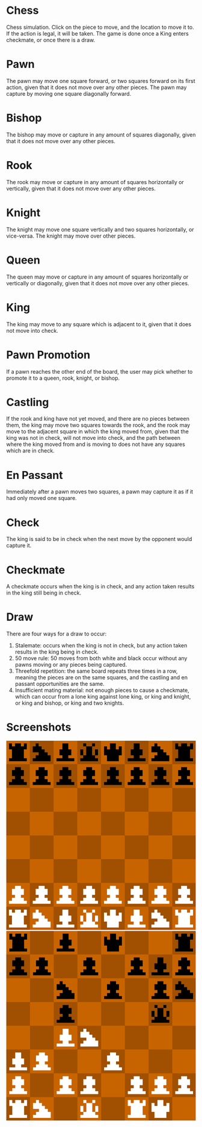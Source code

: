 # Chess
Chess simulation. Click on the piece to move, and the location to move it to. If the action is legal, it will be taken. The game is done once a King enters checkmate, or once there is a draw.

# Pawn
The pawn may move one square forward, or two squares forward on its first action, given that it does not move over any other pieces. The pawn may capture by moving one square diagonally forward.

# Bishop
The bishop may move or capture in any amount of squares diagonally, given that it does not move over any other pieces.

# Rook
The rook may move or capture in any amount of squares horizontally or vertically, given that it does not move over any other pieces.

# Knight
The knight may move one square vertically and two squares horizontally, or vice-versa. The knight may move over other pieces.

# Queen
The queen may move or capture in any amount of squares horizontally or vertically or diagonally, given that it does not move over any other pieces.

# King
The king may move to any square which is adjacent to it, given that it does not move into check.

# Pawn Promotion
If a pawn reaches the other end of the board, the user may pick whether to promote it to a queen, rook, knight, or bishop.

# Castling
If the rook and king have not yet moved, and there are no pieces between them, the king may move two squares towards the rook, and the rook may move to the adjacent square in which the king moved from, given that the king was not in check, will not move into check, and the path between where the king moved from and is moving to does not have any squares which are in check.

# En Passant
Immediately after a pawn moves two squares, a pawn may capture it as if it had only moved one square.

# Check
The king is said to be in check when the next move by the opponent would capture it.

# Checkmate
A checkmate occurs when the king is in check, and any action taken results in the king still being in check.

# Draw
There are four ways for a draw to occur:
1. Stalemate: occurs when the king is not in check, but any action taken results in the king being in check.
2. 50 move rule: 50 moves from both white and black occur without any pawns moving or any pieces being captured.
3. Threefold repetition: the same board repeats three times in a row, meaning the pieces are on the same squares, and the castling and en passant opportunities are the same.
4. Insufficient mating material: not enough pieces to cause a checkmate, which can occur from a lone king against lone king, or king and knight, or king and bishop, or king and two knights.

# Screenshots
![Start Of Game](/Images/StartOfGame.png?raw=true "Start Of Game")
![Middle Of Game](/Images/MiddleOfGame.png?raw=true "Middle Of Game")
